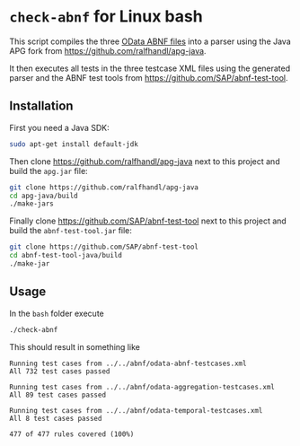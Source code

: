 # `check-abnf` for Linux bash

This script compiles the three [OData ABNF files](../../abnf) into a parser using the Java APG fork from https://github.com/ralfhandl/apg-java.

It then executes all tests in the three testcase XML files using the generated parser and the ABNF test tools from https://github.com/SAP/abnf-test-tool.


## Installation

First you need a Java SDK:
```sh
sudo apt-get install default-jdk
```

Then clone https://github.com/ralfhandl/apg-java next to this project and build the `apg.jar` file:
```sh
git clone https://github.com/ralfhandl/apg-java
cd apg-java/build
./make-jars
```

Finally clone https://github.com/SAP/abnf-test-tool next to this project and build the `abnf-test-tool.jar` file:
```sh
git clone https://github.com/SAP/abnf-test-tool
cd abnf-test-tool-java/build
./make-jar
```


## Usage

In the `bash` folder execute
```sh
./check-abnf
```

This should result in something like
```
Running test cases from ../../abnf/odata-abnf-testcases.xml
All 732 test cases passed

Running test cases from ../../abnf/odata-aggregation-testcases.xml
All 89 test cases passed

Running test cases from ../../abnf/odata-temporal-testcases.xml
All 8 test cases passed

477 of 477 rules covered (100%)
```
